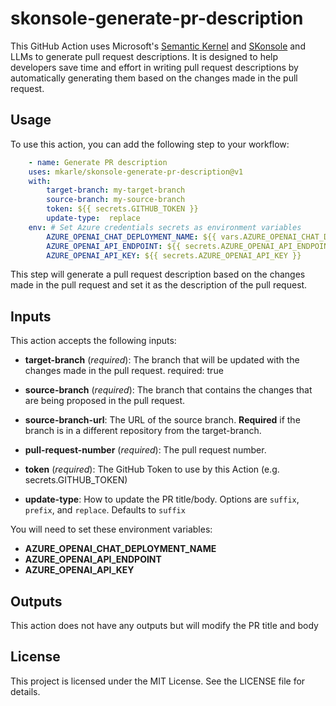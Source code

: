 # skonsole-generate-pr-description

This GitHub Action uses Microsoft's [Semantic Kernel](https://github.com/microsoft/semantic-kernel) and [SKonsole](https://github.com/lemillermicrosoft/skonsole) and LLMs to generate pull request descriptions. It is designed to help developers save time and effort in writing pull request descriptions by automatically generating them based on the changes made in the pull request.

## Usage

To use this action, you can add the following step to your workflow:

```yaml
    - name: Generate PR description
    uses: mkarle/skonsole-generate-pr-description@v1
    with:
        target-branch: my-target-branch
        source-branch: my-source-branch
        token: ${{ secrets.GITHUB_TOKEN }}
        update-type:  replace
    env: # Set Azure credentials secrets as environment variables
        AZURE_OPENAI_CHAT_DEPLOYMENT_NAME: ${{ vars.AZURE_OPENAI_CHAT_DEPLOYMENT_NAME }}
        AZURE_OPENAI_API_ENDPOINT: ${{ secrets.AZURE_OPENAI_API_ENDPOINT }}
        AZURE_OPENAI_API_KEY: ${{ secrets.AZURE_OPENAI_API_KEY }}
```

This step will generate a pull request description based on the changes made in the pull request and set it as the description of the pull request.

## Inputs

This action accepts the following inputs:

- **target-branch** (*required*): The branch that will be updated with the changes made in the pull request.
    required: true

- **source-branch** (*required*): The branch that contains the changes that are being proposed in the pull request.

- **source-branch-url**: The URL of the source branch. **Required** if the branch is in a different repository from the target-branch.

- **pull-request-number** (*required*): The pull request number.

- **token** (*required*): The GitHub Token to use by this Action (e.g. secrets.GITHUB_TOKEN)

- **update-type**: How to update the PR title/body. Options are `suffix`, `prefix`, and `replace`. Defaults to `suffix`

You will need to set these environment variables:
- **AZURE_OPENAI_CHAT_DEPLOYMENT_NAME**
- **AZURE_OPENAI_API_ENDPOINT**
- **AZURE_OPENAI_API_KEY**

## Outputs

This action does not have any outputs but will modify the PR title and body

## License

This project is licensed under the MIT License. See the LICENSE file for details.